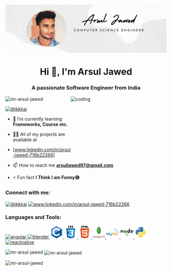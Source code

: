 ![logo](https://github.com/mr-arsul-jawed/mr-arsul-jawed/blob/main/Neutral%20Creative%20Professional%20LinkedIn%20Article%20Cover%20Image.png)
<h1 align="center">Hi 👋, I'm Arsul Jawed</h1>
<h3 align="center">A passionate Software Engineer from India</h3>

<img aligh="right" alt="coding" height="200" width="300" style="float:right"
src="https://camo.githubusercontent.com/4d9f5ecceb711eec6e2018f38a5677dc657c9738d4a65ba3b928c41c0a45b439/68747470733a2f2f6d69726f2e6d656469756d2e636f6d2f6d61782f313336302f302a37513379765349765f7430696f4a2d5a2e676966"> 


<p align="left"> <img src="https://komarev.com/ghpvc/?username=mr-arsul-jawed&label=Profile%20views&color=0e75b6&style=flat" alt="mr-arsul-jawed" /> </p>

<p align="left"> <a href="https://twitter.com/@ikkkaj" target="blank"><img src="https://img.shields.io/twitter/follow/@ikkkaj?logo=twitter&style=for-the-badge" alt="@ikkkaj" /></a> </p>

- 🌱 I’m currently learning **Frameworks, Course etc.**

- 👨‍💻 All of my projects are available at
- [www.linkedin.com/in/arsul-jawed-716b22266]

- 📫 How to reach me **arsuljawed97@gmail.com**

- ⚡ Fun fact **I Think I am Funny😅**

<h3 align="left">Connect with me:</h3>
<p align="left">
<a href="https://twitter.com/@ikkkaj" target="blank"><img align="center" src="https://raw.githubusercontent.com/rahuldkjain/github-profile-readme-generator/master/src/images/icons/Social/twitter.svg" alt="@ikkkaj" height="30" width="40" /></a>
<a href="https://linkedin.com/in/www.linkedin.com/in/arsul-jawed-716b22266" target="blank"><img align="center" src="https://raw.githubusercontent.com/rahuldkjain/github-profile-readme-generator/master/src/images/icons/Social/linked-in-alt.svg" alt="www.linkedin.com/in/arsul-jawed-716b22266" height="30" width="40" /></a>
</p>


<h3 align="left">Languages and Tools:</h3>
<p align="left"> <a href="https://angular.io" target="_blank" rel="noreferrer"> <img src="https://angular.io/assets/images/logos/angular/angular.svg" alt="angular" width="40" height="40"/> </a> <a href="https://www.blender.org/" target="_blank" rel="noreferrer"> <img src="https://download.blender.org/branding/community/blender_community_badge_white.svg" alt="blender" width="40" height="40"/> </a> <a href="https://www.cprogramming.com/" target="_blank" rel="noreferrer"> <img src="https://raw.githubusercontent.com/devicons/devicon/master/icons/c/c-original.svg" alt="c" width="40" height="40"/> </a> <a href="https://www.w3schools.com/css/" target="_blank" rel="noreferrer"> <img src="https://raw.githubusercontent.com/devicons/devicon/master/icons/css3/css3-original-wordmark.svg" alt="css3" width="40" height="40"/> </a> <a href="https://www.w3.org/html/" target="_blank" rel="noreferrer"> <img src="https://raw.githubusercontent.com/devicons/devicon/master/icons/html5/html5-original-wordmark.svg" alt="html5" width="40" height="40"/> </a> <a href="https://www.mongodb.com/" target="_blank" rel="noreferrer"> <img src="https://raw.githubusercontent.com/devicons/devicon/master/icons/mongodb/mongodb-original-wordmark.svg" alt="mongodb" width="40" height="40"/> </a> <a href="https://www.mysql.com/" target="_blank" rel="noreferrer"> <img src="https://raw.githubusercontent.com/devicons/devicon/master/icons/mysql/mysql-original-wordmark.svg" alt="mysql" width="40" height="40"/> </a> <a href="https://nodejs.org" target="_blank" rel="noreferrer"> <img src="https://raw.githubusercontent.com/devicons/devicon/master/icons/nodejs/nodejs-original-wordmark.svg" alt="nodejs" width="40" height="40"/> </a> <a href="https://www.python.org" target="_blank" rel="noreferrer"> <img src="https://raw.githubusercontent.com/devicons/devicon/master/icons/python/python-original.svg" alt="python" width="40" height="40"/> </a> <a href="https://reactnative.dev/" target="_blank" rel="noreferrer"> <img src="https://reactnative.dev/img/header_logo.svg" alt="reactnative" width="40" height="40"/> </a> </p>

<p><img align="left" src="https://github-readme-stats.vercel.app/api/top-langs?username=mr-arsul-jawed&show_icons=true&locale=en&layout=compact" alt="mr-arsul-jawed" /></p>

<p>&nbsp;<img align="center" src="https://github-readme-stats.vercel.app/api?username=mr-arsul-jawed&show_icons=true&locale=en" alt="mr-arsul-jawed" /></p>

<p><img align="center" src="https://github-readme-streak-stats.herokuapp.com/?user=mr-arsul-jawed&" alt="mr-arsul-jawed" /></p>
